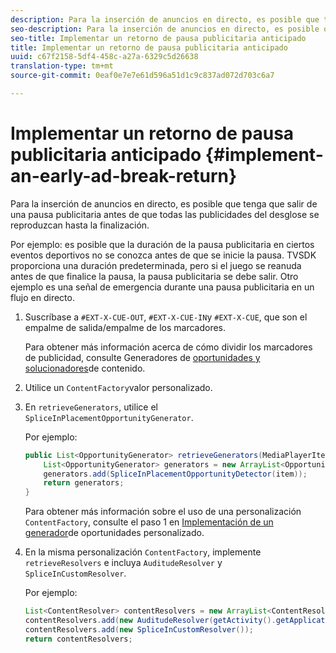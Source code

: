 ```yaml
---
description: Para la inserción de anuncios en directo, es posible que tenga que salir de una pausa publicitaria antes de que todas las publicidades del desglose se reproduzcan hasta la finalización.
seo-description: Para la inserción de anuncios en directo, es posible que tenga que salir de una pausa publicitaria antes de que todas las publicidades del desglose se reproduzcan hasta la finalización.
seo-title: Implementar un retorno de pausa publicitaria anticipado
title: Implementar un retorno de pausa publicitaria anticipado
uuid: c67f2158-5df4-458c-a27a-6329c5d26638
translation-type: tm+mt
source-git-commit: 0eaf0e7e7e61d596a51d1c9c837ad072d703c6a7

---
```



# Implementar un retorno de pausa publicitaria anticipado {#implement-an-early-ad-break-return}

Para la inserción de anuncios en directo, es posible que tenga que salir de una pausa publicitaria antes de que todas las publicidades del desglose se reproduzcan hasta la finalización.

Por ejemplo: es posible que la duración de la pausa publicitaria en ciertos eventos deportivos no se conozca antes de que se inicie la pausa. TVSDK proporciona una duración predeterminada, pero si el juego se reanuda antes de que finalice la pausa, la pausa publicitaria se debe salir. Otro ejemplo es una señal de emergencia durante una pausa publicitaria en un flujo en directo.

1. Suscríbase a `#EXT-X-CUE-OUT`, `#EXT-X-CUE-IN`y `#EXT-X-CUE`, que son el empalme de salida/empalme de los marcadores.

   Para obtener más información acerca de cómo dividir los marcadores de publicidad, consulte Generadores de [oportunidades y solucionadores](../../ad-insertion/content-resolver/c-psdk-android-2.7-content-resolver-about.md)de contenido.

1. Utilice un `ContentFactory`valor personalizado.
1. En `retrieveGenerators`, utilice el `SpliceInPlacementOpportunityGenerator`.

   Por ejemplo:

   ```java
   public List<OpportunityGenerator> retrieveGenerators(MediaPlayerItem item) { 
       List<OpportunityGenerator> generators = new ArrayList<OpportunityGenerator>(); 
       generators.add(SpliceInPlacementOpportunityDetector(item)); 
       return generators; 
   }
   ```

   Para obtener más información sobre el uso de una personalización `ContentFactory`, consulte el paso 1 en [Implementación de un generador](../../ad-insertion/content-resolver/t-psdk-android-2.7-opp-detector-impl-android.md)de oportunidades personalizado.

1. En la misma personalización `ContentFactory`, implemente `retrieveResolvers` e incluya `AuditudeResolver` y `SpliceInCustomResolver`.

   Por ejemplo:

   ```java
   List<ContentResolver> contentResolvers = new ArrayList<ContentResolver>(); 
   contentResolvers.add(new AuditudeResolver(getActivity().getApplicationContext())); 
   contentResolvers.add(new SpliceInCustomResolver()); 
   return contentResolvers;
   ```

